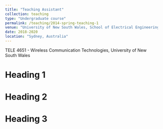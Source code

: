 ```yaml
---
title: "Teaching Assistant"
collection: teaching
type: "Undergraduate course"
permalink: /teaching/2014-spring-teaching-1
venue: "University of New South Wales, School of Electrical Engineering and Telecommunications"
date: 2018-2020
location: "Sydney, Australia"
---
```


TELE 4651 -  Wireless Communication Technologies, University of New South Wales

Heading 1
======

Heading 2
======

Heading 3
======
